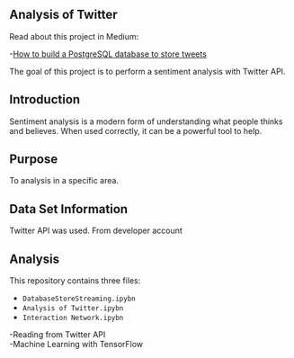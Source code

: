 ## Analysis of Twitter

Read about this project in Medium:  

-[How to build a PostgreSQL database to store tweets](https://towardsdatascience.com/how-to-build-a-postgresql-database-to-store-tweets-1be9c1d48c7)

The goal of this project is to perform a sentiment analysis with Twitter API.



## Introduction
Sentiment analysis is a modern form of understanding what people thinks and believes. When used correctly, it can be a powerful tool to help.

## Purpose

To analysis in a specific area.

## Data Set Information

Twitter API was used. From developer account

## Analysis

This repository contains three files:

- `DatabaseStoreStreaming.ipybn`
- `Analysis of Twitter.ipybn`
- `Interaction Network.ipybn`

-Reading from Twitter API  
-Machine Learning with TensorFlow

